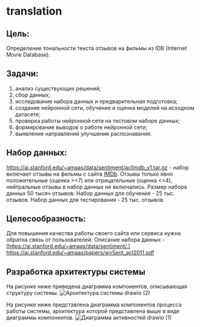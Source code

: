# translation

## Цель: 
Определение тональности текста отзывов на фильмы из IDB (Internet Movie Database).
## Задачи:
1. анализ существующих решений;
2. сбор данных;
3. исследование набора данных и предварительная подготовка;
4. создание нейронной сети, обучение и оценка моделей на исходном датасете;
5. проверка работы нейронной сети на тестовом наборе данных;
6. формирование выводов о работе нейронной сети;
7. выявление направлений улучшения распознавания.

## Набор данных:
https://ai.stanford.edu/~amaas/data/sentiment/aclImdb_v1.tar.gz - набор включает отзывы на фильмы с сайта [IMDb](https://www.imdb.com/). Отзывы только явно положительные  (оценка >=7) или отрицательные (оценка <=4), нейтральные отзывы в набор данных не включались.
Размер набора  данных 50 тысяч отзывов:
Набор данных для обучения - 25 тыс. отзывов.
Набор данных для тестирования - 25  тыс. отзывов.

## Целесообразность:
Для повышения качества работы своего сайта или сервиса нужна обратна связь от пользователей. Описание набора данных - [https://ai.stanford.edu/~amaas/data/sentiment/.]
https://ai.stanford.edu/~amaas/papers/wvSent_acl2011.pdf

## Разработка архитектуры системы
На рисунке ниже приведена диаграмма компонентов, описывающая структуру системы.
![Архитектура системы drawio (2)](https://user-images.githubusercontent.com/119978648/234927516-092c9400-98e0-4c87-855d-17b103ea073f.png)

На рисунке ниже представлена диаграмма компонентов процесса работы системы, архитектура которой представлена выше в виде диаграммы компонентов.
![Диаграмма активностей drawio (1)](https://user-images.githubusercontent.com/119978648/236221111-5a86e7d7-966b-4014-bf7a-1d922d2a4a3c.png)


